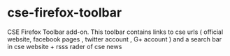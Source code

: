 cse-firefox-toolbar
===================

CSE Firefox Toolbar add-on.
This toolbar contains links to cse urls ( official website, facebook pages , twitter account , G+ account ) and a search bar in cse website + rsss rader of cse news

